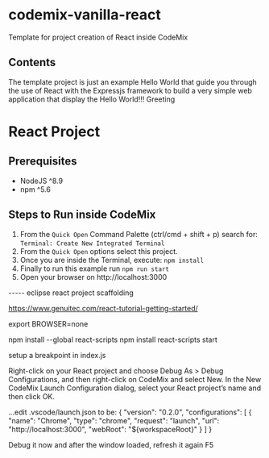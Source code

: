 # codemix-vanilla-react
Template for project creation of React inside CodeMix

## Contents

The template project is just an example Hello World that guide you through the use of React with the Expressjs framework to build a very simple web application that display the Hello World!!! Greeting

# React Project

## Prerequisites

- NodeJS ^8.9
- npm ^5.6

## Steps to Run inside CodeMix


1. From the `Quick Open`  Command Palette (ctrl/cmd + shift + p) search for:
     `Terminal: Create New Integrated Terminal`
2. From the `Quick Open` options select this project.
3. Once you are inside the Terminal, execute: `npm install`
4. Finally to run this example run `npm run start`
5. Open your browser on http://localhost:3000

----- eclipse react project scaffolding

https://www.genuitec.com/react-tutorial-getting-started/

export BROWSER=none

npm install --global react-scripts
npm install
react-scripts start

setup a breakpoint in index.js

Right-click on your React project and choose Debug As > Debug Configurations, and then right-click on CodeMix and select New.
In the New CodeMix Launch Configuration dialog, select your React project’s name and then click OK.

...edit .vscode/launch.json to be:
{
	"version": "0.2.0",
	"configurations": [
    	{
        	"name": "Chrome",
        	"type": "chrome",
        	"request": "launch",
        	"url": "http://localhost:3000",
        	"webRoot": "${workspaceRoot}"
    	}
	]
}

Debug it now and after the window loaded, refresh it again F5

